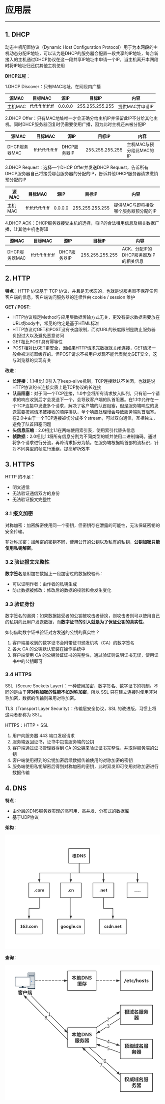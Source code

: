 # 应用层

---

## 1. DHCP

动态主机配置协议（Dynamic Host Configuration Protocol）用于为本网段的主机动态分配IP地址，可以认为是DHCP的服务器会配置一段共享的IP地址，每台新接入的主机通过DHCP协议在这一段共享IP地址中申请一个IP。当主机离开本网段时将IP地址归还供其他主机使用

**DHCP过程**：

1.DHCP Discover：只有MAC地址，在网段内广播

| 源MAC   | 目标MAC           | 源IP    | 目标IP          | 内容            |
| ------- | ----------------- | ------- | --------------- | --------------- |
| 主机MAC | ff:ff:ff:ff:ff:ff | 0.0.0.0 | 255.255.255.255 | 提供MAC并申请IP |

2.DHCP Offer：只有MAC地址唯一才会正确分给主机IP并保留此IP不分给其他主机。同时DHCP服务器回复时仍需要使用广播，因为此时主机还未被分配IP

| 源MAC         | 目标MAC           | 源IP         | 目标IP          | 内容                     |
| ------------- | ----------------- | ------------ | --------------- | ------------------------ |
| DHCP服务器MAC | ff:ff:ff:ff:ff:ff | DHCP服务器IP | 255.255.255.255 | 主机MAC与预分给此MAC的IP |

3.DHCP Request：选择一个DHCP Offer并发送DHCP Request，告诉所有DHCP服务器自己将接受哪台服务器的分配的IP，告诉其他DHCP服务器请求撤销预分配的IP

| 源MAC   | 目标MAC           | 源IP    | 目标IP          | 内容                                  |
| ------- | ----------------- | ------- | --------------- | ------------------------------------- |
| 主机MAC | ff:ff:ff:ff:ff:ff | 0.0.0.0 | 255.255.255.255 | 提供MAC与即将接受哪个服务器预分配的IP |

4.DHCP ACK：DHCP服务器接受主机的选择，将IP的合法租用信息及相关数据广播，让其他主机也得知

| 源MAC         | 目标MAC           | 源IP         | 目标IP          | 内容                                  |
| ------------- | ----------------- | ------------ | --------------- | ------------------------------------- |
| DHCP服务器MAC | ff:ff:ff:ff:ff:ff | DHCP服务器IP | 255.255.255.255 | ACK、分配IP的DHCP服务器及IP的相关信息 |

## 2. HTTP

**特点**：HTTP 协议基于 TCP 协议，并且是无状态的，也就是说服务器不保存任何客户端的信息，客户端访问服务器的连续性由 cookie / session 维护

**GET / POST**:

* HTTP协议规定Method与应用层数据传输方式无关，更没有要求数据需要放在URL或body中，常见的约定是基于HTML标准
* HTTP协议对GET和POST没有长度限制，而对URL的长度限制是防止服务器负担过大以及避免恶意访问
* GET相比POST具有幂等性
* POST相对比GET更安全，因如果HTTP请求完数据就关闭连接，GET请求一般会被浏览器缓存的。但POST请求不被用户发现不能代表就比GET安全，这与浏览器的实现有关

**改进**：

* **长连接**：1.1相比1.0引入了keep-alive机制，TCP连接默认不关闭，也就是说HTTP协议的长连接实质上是TCP协议的长连接
* **队首阻塞**：对于同一个TCP连接，1.0中会将所有请求放入队列，只有前一个请求的响应收到后才会发送下一个，会导致客户端的队首阻塞。在1.1中允许在一个TCP连接中发送多个请求，解决了客户端的队首阻塞，但是服务端响应的发送需要按照请求被接收的顺序排队，单个响应处理慢会导致服务端队首阻塞。在2.0中由于一个TCP连接被切分成多个stream，可以双向通信，互相独立，避免了队首阻塞问题
* **头信息压缩**：2.0相比1.1在两端使用索引表，使用索引代替头信息
* **帧数据**：2.0相比1.1将所有信息分割为不同类型的帧并使用二进制编码。通过将多个请求进行分流，再降请求拆分为帧，在服务端根据帧首部的流标识，针对不同类型的帧进行重组，提高解析效率

## 3. HTTPS

HTTP 的不足：

* 明文通信
* 无法验证通信双方的身份
* 无法验证报文完整性

### 3.1 报文加密

对称加密：加密解密使用同一个密钥，但密钥存在泄露的可能性，无法保证密钥的安全传输。

非对称加密：加解密的密钥不同，使用公开的公钥以及私有的私钥，**公钥加密只能使用私钥解密**。

### 3.2 验证报文完整性

**数字签名**是附加在数据上一段加密过的数据校验码：

* 可以证明作者：由作者的私钥生成
* 防止数据被修改：修改后的数据的校验和会发生变化

### 3.3 验证身份

数字签名的漏洞：如果数据接受者的公钥被攻击者替换，则攻击者则可以使用自己的私钥向此用户发送数据，而**数字证书的引入就是为了保证公钥的真实性**。

如何借助数字证书验证对方发送的公钥的真实性？

1. 客户端接收到的数字证书会附带证书颁发机构（CA）的数字签名
2. 各大 CA 的公钥默认安装在操作系统中
3. 客户端使用 CA 的公钥验证证书的完整性，通过验证则说明证书无误，使用证书中的公钥即可

### 3.4 HTTPS

SSL（Secure Sockets Layer）：一种使用加密、数字签名、数字证书的机制。不同的是由于**非对称加密的性能不如对称加密**，所以 SSL 只在建立连接时使用非对称加密，数据的传输则采用对称加密。

TLS（Transport Layer Security）：传输层安全协议，SSL 的改进版，习惯上将这两者都称为 SSL。

HTTPS：HTTP + SSL

1. 用户向服务器 443 端口发起请求
2. 服务端返回证书，证书中包含服务端的公钥
3. 客户端通过证书管理器得到 CA 的公钥来验证证书完整性，并取得服务端的公钥
4. 客户端使用得到的公钥加密后续数据传输使用的对称加密的密钥
5. 服务端使用私钥解密后得到对称加密的密钥，此时双发即可使用对称加密进行数据传输

## 4. DNS

**特点**：

* 由分层的DNS服务器实现的高可用、高并发、分布式的数据库
* 基于UDP协议

**架构**：

![dns layer](image/dns_layer.jpg)

**查询**：

![dns search](image/dns_search.jpg)
